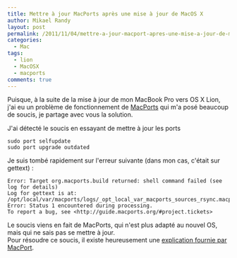 ```yaml
---
title: Mettre à jour MacPorts après une mise à jour de MacOS X
author: Mikael Randy
layout: post
permalink: /2011/11/04/mettre-a-jour-macport-apres-une-mise-a-jour-de-macos-x/
categories:
  - Mac
tags:
  - lion
  - MacOSX
  - macports
comments: true
---
```


Puisque, à la suite de la mise à jour de mon MacBook Pro vers OS X Lion, j'ai eu un problème de fonctionnement de [MacPorts](http://www.macports.org/) qui m'a posé beaucoup de soucis, je partage avec vous la solution.

J'ai détecté le soucis en essayant de mettre à jour les ports  

```
sudo port selfupdate
sudo port upgrade outdated
```

Je suis tombé rapidement sur l'erreur suivante (dans mon cas, c'était sur gettext) :  

```
Error: Target org.macports.build returned: shell command failed (see log for details)
Log for gettext is at: /opt/local/var/macports/logs/_opt_local_var_macports_sources_rsync.macports.org_release_ports_devel_gettext/gettext/main.log
Error: Status 1 encountered during processing.
To report a bug, see <http://guide.macports.org/#project.tickets>
```

Le soucis viens en fait de MacPorts, qui n'est plus adapté au nouvel OS, mais qui ne sais pas se mettre à jour.  
Pour résoudre ce soucis, il existe heureusement une [explication fournie par MacPort](https://trac.macports.org/wiki/Migration "Migration MacPort").
